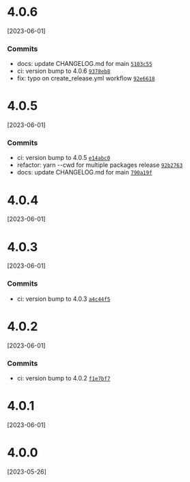 # 4.0.6
[2023-06-01]

### Commits

- docs: update CHANGELOG.md for main [`5103c55`](https://github.com/justifi-tech/web-component-library/commit/5103c5519ba89a51ad84932445a7c58e4dff93cd)
- ci: version bump to 4.0.6 [`9378eb8`](https://github.com/justifi-tech/web-component-library/commit/9378eb845899680da5a997d78cef0062cea6df11)
- fix: typo on create_release.yml workflow [`92e6618`](https://github.com/justifi-tech/web-component-library/commit/92e66183d6b3231f9d8d03a057a2a86fe1ea5e4a)

# 4.0.5
[2023-06-01]

### Commits

- ci: version bump to 4.0.5 [`e14abc0`](https://github.com/justifi-tech/web-component-library/commit/e14abc0416d8275a1f29cf3b778d12a9372369a9)
- refactor: yarn --cwd for multiple packages release [`92b2763`](https://github.com/justifi-tech/web-component-library/commit/92b276321e685edaf9aef60721dd042aa7d5f245)
- docs: update CHANGELOG.md for main [`790a19f`](https://github.com/justifi-tech/web-component-library/commit/790a19fd351f215eb5c645d4828f8cdcf6a52267)

# 4.0.4
[2023-06-01]

# 4.0.3
[2023-06-01]

### Commits

- ci: version bump to 4.0.3 [`a4c44f5`](https://github.com/justifi-tech/web-component-library/commit/a4c44f5addcec213b0e401b27d419625ef61935e)

# 4.0.2
[2023-06-01]

### Commits

- ci: version bump to 4.0.2 [`f1e7bf7`](https://github.com/justifi-tech/web-component-library/commit/f1e7bf7b551773886b7cec0d579957883b57b660)

# 4.0.1
[2023-06-01]

# 4.0.0
[2023-05-26]
